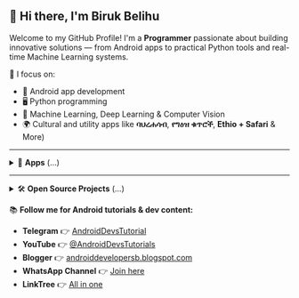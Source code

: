 ## 👋 Hi there, I'm Biruk Belihu

Welcome to my GitHub Profile! I'm a **Programmer** passionate about building innovative solutions — from Android apps to practical Python tools and real-time Machine Learning systems.

🎯 I focus on:
- 📱 Android app development
- 🖥️ Python programming
- 🧠 Machine Learning, Deep Learning & Computer Vision
- 🌍 Cultural and utility apps like **ባህረሐሳብ**, **የግዕዝ ቁጥሮች**, **Ethio + Safari** & More)
---

<details>
<summary>📂 <strong>Apps</strong> (...)</summary>

### 🔶 ባሕረሐሳብ 
A modern **[Ethiopian Orthodox Tewahedo Church](https://www.ethiopianorthodox.org/)** holidays, fasting periods, and church events calendar based on Baherehasab formula.

<a href='https://com-bibelapps-baherehasab.en.uptodown.com/android' title='Download ባህረሐሳብ' >
                <img src='https://stc.utdstc.com/img/mediakit/download-gio-big-b.png' alt='Download ባህረሐሳብ'>
                </a>

### 🔢 የግዕዝ ቁጥሮች 
Easily learn Ethiopian **Geez (ግዕዝ)** numerals. This app is great for students, educators, researchers and anyone learning or working with Ethiopia’s traditional numbering system.

<a href='https://com-bibelapps-geeznumbers.en.uptodown.com/android' title='Download Geez Numbers'>
  <img src='https://stc.utdstc.com/img/mediakit/download-gio-big-b.png' alt='Download Geez Numbers' width='200'>
</a>

---

### 📱 Ethio + Safari App  
A lightweight, fast, and user-friendly **[Ethiotelecom](https://www.ethiotelecom.et/)** & **[Safaricom Ethiopia](https://safaricom.et/)** USSD Services client for Ethiopian users. It simplifies common Ethio Telecom & Safaricom USSD services like balance check, airtime transfer, package subscriptions, and more — all in one place.

<a href='https://ethio-plus-safari.en.uptodown.com/android' title='Download Ethio + Safari'>
  <img src='https://stc.utdstc.com/img/mediakit/download-gio-big-b.png' alt='Download Ethio + Safari' width='200'>
</a>
</details>

---

<details>
<summary>🛠️ <strong>Open Source Projects</strong> (...)</summary>

### 🔢 pynum2words  
pynum2words is a Python library for converting numbers to their word representation and vice versa, using a built-in or custom dictionary.

[![PyPI](https://img.shields.io/pypi/v/pynum2words?color=brightgreen&logo=python)](https://pypi.org/project/pynum2words)  
[![GitHub Repo](https://img.shields.io/badge/View_on_GitHub-blue?logo=github)](https://github.com/birukbelihu/pynum2words)
[![PyPI Downloads](https://static.pepy.tech/badge/pynum2words)](https://pepy.tech/projects/pynum2words)

---

### 🔢 Glow
Glow is a lightweight, markdown-style console text formatter library for Java. It enables developers to output styled text in the terminal using simple and readable tags like [red bold]Error[/].

[![](https://jitpack.io/v/birukbelihu/Glow.svg)](https://jitpack.io/#birukbelihu/Glow)
[![GitHub Repo](https://img.shields.io/badge/View_on_GitHub-blue?logo=github)](https://github.com/birukbelihu/Glow)

---

### 😷 FaceMaskDetector  
A Simple COVID19 Face Mask Detector In A Live Camera Using Computer Vision & Deep Learning.

[![GitHub Repo](https://img.shields.io/badge/View_on_GitHub-blue?logo=github)](https://github.com/birukbelihu/FaceMaskDetector)

---

### 🎭 BlurMe  
A simple face anonymizer using Computer Vision & Deep Learning.

[![GitHub Repo](https://img.shields.io/badge/View_on_GitHub-blue?logo=github)](https://github.com/birukbelihu/BlurMe)

📌 **For complete list of my projects check out my GitHub Portfolio:**

🔗 [birukbelihu.github.io/portfolio](https://birukbelihu.github.io/portfolio/)

📌 **Here is my GitHub language statistics across my projects**

![Here is my github language statistics across my projects](https://github-readme-stats.vercel.app/api/top-langs/?username=birukbelihu&layout=compact&langs_count=8&hide=html)

</details>

📚 **Follow me for Android tutorials & dev content:**
- **Telegram** 👉 [AndroidDevsTutorial](https://t.me/androiddevstutorial)
- **YouTube** 👉 [@AndroidDevsTutorials](https://youtube.com/@AndroidDevsTutorials)
- **Blogger** 👉 [androiddevelopersb.blogspot.com](https://androiddevelopersb.blogspot.com)
- **WhatsApp Channel** 👉 [Join here](https://whatsapp.com/channel/0029VaXEKtjJ3jv1OrvgOA3K)
- **LinkTree** 👉 [All in one](https://linktr.ee/androiddeveloperspage)
